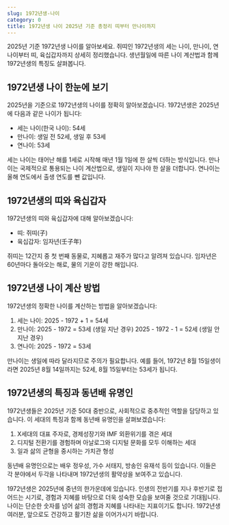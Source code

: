 ```yaml
---
slug: 1972년생-나이
category: 0
title: 1972년생 나이 2025년 기준 총정리 띠부터 만나이까지
---
```


2025년 기준 1972년생 나이를 알아보세요. 쥐띠인 1972년생의 세는 나이, 만나이, 연나이부터 띠, 육십갑자까지 상세히 정리했습니다. 생년월일에 따른 나이 계산법과 함께 1972년생의 특징도 살펴봅니다.

## 1972년생 나이 한눈에 보기

2025년을 기준으로 1972년생의 나이를 정확히 알아보겠습니다. 1972년생은 2025년에 다음과 같은 나이가 됩니다:

- 세는 나이(한국 나이): 54세
- 만나이: 생일 전 52세, 생일 후 53세
- 연나이: 53세

세는 나이는 태어난 해를 1세로 시작해 매년 1월 1일에 한 살씩 더하는 방식입니다. 만나이는 국제적으로 통용되는 나이 계산법으로, 생일이 지나야 한 살을 더합니다. 연나이는 올해 연도에서 출생 연도를 뺀 값입니다.

## 1972년생의 띠와 육십갑자

1972년생의 띠와 육십갑자에 대해 알아보겠습니다:

- 띠: 쥐띠(子)
- 육십갑자: 임자년(壬子年)

쥐띠는 12간지 중 첫 번째 동물로, 지혜롭고 재주가 많다고 알려져 있습니다. 임자년은 60년마다 돌아오는 해로, 물의 기운이 강한 해입니다.

## 1972년생 나이 계산 방법

1972년생의 정확한 나이를 계산하는 방법을 알아보겠습니다:

1. 세는 나이: 2025 - 1972 + 1 = 54세
2. 만나이: 2025 - 1972 = 53세 (생일 지난 경우)
   2025 - 1972 - 1 = 52세 (생일 안 지난 경우)
3. 연나이: 2025 - 1972 = 53세

만나이는 생일에 따라 달라지므로 주의가 필요합니다. 예를 들어, 1972년 8월 15일생이라면 2025년 8월 14일까지는 52세, 8월 15일부터는 53세가 됩니다.

## 1972년생의 특징과 동년배 유명인

1972년생들은 2025년 기준 50대 중반으로, 사회적으로 중추적인 역할을 담당하고 있습니다. 이 세대의 특징과 함께 동년배 유명인을 살펴보겠습니다:

1. X세대의 대표 주자로, 경제성장기와 IMF 외환위기를 겪은 세대
2. 디지털 전환기를 경험하며 아날로그와 디지털 문화를 모두 이해하는 세대
3. 일과 삶의 균형을 중시하는 가치관 형성

동년배 유명인으로는 배우 정우성, 가수 서태지, 방송인 유재석 등이 있습니다. 이들은 각 분야에서 두각을 나타내며 1972년생의 활약상을 보여주고 있습니다.

1972년생은 2025년에 중년의 한가운데에 있습니다. 인생의 전반기를 지나 후반기로 접어드는 시기로, 경험과 지혜를 바탕으로 더욱 성숙한 모습을 보여줄 것으로 기대됩니다. 나이는 단순한 숫자를 넘어 삶의 경험과 지혜를 나타내는 지표이기도 합니다. 1972년생 여러분, 앞으로도 건강하고 활기찬 삶을 이어가시기 바랍니다.